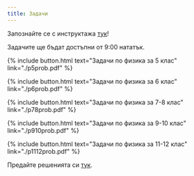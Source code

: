 ```yaml
---
title: Задачи
---
```

Запознайте се с инструктажа [тук](https://burgaschallenge.github.io/%D0%BE%D0%B1%D1%89%D0%B8/2023/06/10/instructions/)!

Задачите ще бъдат достъпни от 9:00 нататък.

{% include button.html text="Задачи по физика за 5 клас" link="./p5prob.pdf" %}

{% include button.html text="Задачи по физика за 6 клас" link="./p6prob.pdf" %}

{% include button.html text="Задачи по физика за 7-8 клас" link="./p78prob.pdf" %}

{% include button.html text="Задачи по физика за 9-10 клас" link="./p910prob.pdf" %}

{% include button.html text="Задачи по физика за 11-12 клас" link="./p1112prob.pdf" %}

Предайте решенията си [тук](../submit/).

<!--
{% include button.html text="Решения по физика за 5 клас" link="./p5sol.pdf" %}

{% include button.html text="Решения по физика за 6 клас" link="./p6sol.pdf" %}

{% include button.html text="Решения по физика за 7-8 клас" link="./p78sol.pdf" %}

{% include button.html text="Решения по физика за 9-10 клас" link="./p910sol.pdf" %}

{% include button.html text="Решения по физика за 11-12 клас" link="./p1112sol.pdf" %}

-->